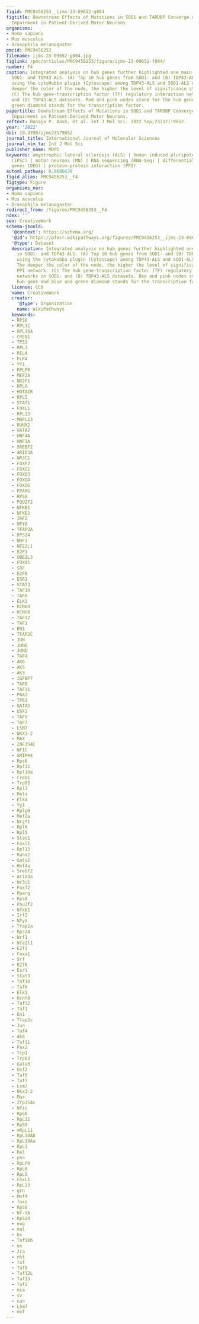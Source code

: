 ```yaml
---
figid: PMC9456253__ijms-23-09652-g004
figtitle: Downstream Effects of Mutations in SOD1 and TARDBP Converge on Gene Expression
  Impairment in Patient-Derived Motor Neurons
organisms:
- Homo sapiens
- Mus musculus
- Drosophila melanogaster
pmcid: PMC9456253
filename: ijms-23-09652-g004.jpg
figlink: /pmc/articles/PMC9456253/figure/ijms-23-09652-f004/
number: F4
caption: Integrated analysis on hub genes further highlighted one main pathway in
  SOD1- and TDP43 ALS. (A) Top 10 hub genes from SOD1- and (B) TDP43-ALS identified
  using the cytoHubba plugin (Cytoscape) among TDP43-ALS and SOD1-ALS datasets. The
  deeper the color of the node, the higher the level of significance at the PPI network.
  (C) The hub gene-transcription factor (TF) regulatory interaction networks in SOD1-
  and (D) TDP43-ALS datasets. Red and pink nodes stand for the hub gene and blue and
  green diamond stands for the transcription factor.
papertitle: Downstream Effects of Mutations in SOD1 and TARDBP Converge on Gene Expression
  Impairment in Patient-Derived Motor Neurons.
reftext: Banaja P. Dash, et al. Int J Mol Sci. 2022 Sep;23(17):9652.
year: '2022'
doi: 10.3390/ijms23179652
journal_title: International Journal of Molecular Sciences
journal_nlm_ta: Int J Mol Sci
publisher_name: MDPI
keywords: amyotrophic lateral sclerosis (ALS) | human induced pluripotent stem cells
  (iPSC) | motor neurons (MN) | RNA sequencing (RNA-Seq) | differentially expressed
  genes (DEG) | protein-protein interaction (PPI)
automl_pathway: 0.8686638
figid_alias: PMC9456253__F4
figtype: Figure
organisms_ner:
- Homo sapiens
- Mus musculus
- Drosophila melanogaster
redirect_from: /figures/PMC9456253__F4
ndex: ''
seo: CreativeWork
schema-jsonld:
  '@context': https://schema.org/
  '@id': https://pfocr.wikipathways.org/figures/PMC9456253__ijms-23-09652-g004.html
  '@type': Dataset
  description: Integrated analysis on hub genes further highlighted one main pathway
    in SOD1- and TDP43 ALS. (A) Top 10 hub genes from SOD1- and (B) TDP43-ALS identified
    using the cytoHubba plugin (Cytoscape) among TDP43-ALS and SOD1-ALS datasets.
    The deeper the color of the node, the higher the level of significance at the
    PPI network. (C) The hub gene-transcription factor (TF) regulatory interaction
    networks in SOD1- and (D) TDP43-ALS datasets. Red and pink nodes stand for the
    hub gene and blue and green diamond stands for the transcription factor.
  license: CC0
  name: CreativeWork
  creator:
    '@type': Organization
    name: WikiPathways
  keywords:
  - RPS6
  - RPL11
  - RPL10A
  - CREB1
  - TP53
  - RPL3
  - RELA
  - ELK4
  - YY1
  - RPLP0
  - MEF2A
  - NR2F1
  - RPL6
  - HOTAIR
  - RPL5
  - STAT1
  - FOXL1
  - RPL13
  - MRPL13
  - RUNX2
  - GATA2
  - HNF4A
  - HNF1A
  - SREBF2
  - ARID3A
  - NR3C1
  - FOXF2
  - FOXO1
  - FOXO3
  - FOXO4
  - FOXO6
  - PPARG
  - RPS8
  - POU2F2
  - NFKB1
  - NFKB2
  - IRF2
  - NFYA
  - TFAP2A
  - RPS24
  - NRF1
  - NFE2L1
  - E2F1
  - UBE2L3
  - FOXA1
  - SRF
  - E2F6
  - ESR1
  - STAT3
  - TAF10
  - TAF6
  - ELK1
  - KCNH4
  - KCNH8
  - TAF12
  - TAF1
  - EN1
  - TFAP2C
  - JUN
  - JUNB
  - JUND
  - TAF4
  - AK6
  - AK5
  - AK3
  - IGFBP7
  - TAF8
  - TAF11
  - PAX2
  - TP63
  - GATA3
  - USF2
  - TAF5
  - TAF7
  - LSM7
  - NKX3-2
  - MAX
  - ZNF354C
  - NFIC
  - SMIM44
  - Rps6
  - Rpl11
  - Rpl10a
  - Creb1
  - Trp53
  - Rpl3
  - Rela
  - Elk4
  - Yy1
  - Rplp0
  - Mef2a
  - Nr2f1
  - Rpl6
  - Rpl5
  - Stat1
  - Foxl1
  - Rpl13
  - Runx2
  - Gata2
  - Hnf4a
  - Srebf2
  - Arid3a
  - Nr3c1
  - Foxf2
  - Pparg
  - Rps8
  - Pou2f2
  - Nfkb1
  - Irf2
  - Nfya
  - Tfap2a
  - Rps24
  - Nrf1
  - Nfe2l1
  - E2f1
  - Foxa1
  - Srf
  - E2f6
  - Esr1
  - Stat3
  - Taf10
  - Taf6
  - Elk1
  - Kcnh8
  - Taf12
  - Taf1
  - En1
  - Tfap2c
  - Jun
  - Taf4
  - Ak6
  - Taf11
  - Pax2
  - Tcp1
  - Trp63
  - Gata3
  - Usf2
  - Taf5
  - Taf7
  - Lsm7
  - Nkx3-2
  - Max
  - Zfp354c
  - Nfic
  - RpS6
  - RpL11
  - RpS9
  - mRpL11
  - RpL10Ab
  - RpL10Aa
  - RpL3
  - Rel
  - pho
  - RpLP0
  - RpL6
  - RpL5
  - FoxL1
  - RpL13
  - grn
  - Hnf4
  - foxo
  - RpS8
  - Nf-YA
  - RpS24
  - ewg
  - mal
  - bs
  - Taf10b
  - en
  - Jra
  - nht
  - Taf
  - Taf8
  - Taf12L
  - Taf13
  - Taf2
  - mia
  - sv
  - can
  - LSm7
  - mof
---
```

